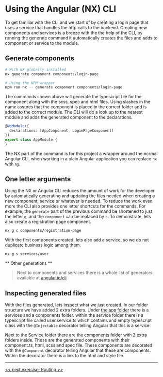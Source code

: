 # Using the Angular (NX) CLI

To get familiar with the CLI and we start of by creating a login page that uses a service that handles the http calls to the backend. Creating new components
and services is a breeze with the the help of the CLI, by running the generate command it automatically creates the files and adds to component or service to
the module.

## Generate components
```bash
# With NX globally installed
nx generate component components/login-page
```
```bash
# Using the NPM wrapper
npm run nx -- generate component components/login-page
```
The commands shown above will generate the typescript file for the component along with the scss, spec and html files. Using slashes in the name assures that the
component is placed in the correct folder and is added to the correct module. The CLI will do a look up to the nearest module and adds the generated component to
the declarations.

```typescript
@NgModule({
  declarations: [AppComponent, LoginPageComponent]
})
export class AppModule {
}
```

The NX part of the command is for this project a wrapper around the normal Angular CLI. when working in a plain Angular application you can replace `nx` with `ng`.

## One letter arguments

Using the NX or Angular CLI reduces the amount of work for the developer by automatically generating and updating the files needed when creating a new component,
service or whatever is needed. To reduce the work even more the CLI also provides one letter shortcuts for the commands. For example, the `generate` part of the
previous command be shortened to just the letter `g`, and the `component` can be replaced by `c`. To demonstrate, lets also create a registration page component.

```bash
nx g c components/registration-page
```

With the first components created, lets also add a service, so we do not duplicate business logic among them.

```bash
nx g s services/user
```

** Other generations **

> Next to components and services there is a whole list of generators available at [angular.io/cli](https://angular.io/cli/generate#schematic-commands)

## Inspecting generated files

With the files generated, lets inspect what we just created. In our folder structure we have added 2 extra folders. Under
[the app folder](../handson/apps/client/src/app) there is a services and a components folder. within the service folder there is a typescript file called
user.service.ts which contains and empty typescript class with the `@Injectable` decorator telling Angular that this is a service.

Next to the Service folder there are the components folder with 2 extra folders inside. These are the generated components with their component.ts, html, scss
and spec file. These components are decorated with the `@Component` decorator telling Angular that these are components. Within the decorator there is a link
to the html and style file.


-----

[<< next exercise: Routing >>](./02-routing.md)

